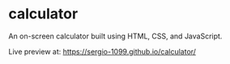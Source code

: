 # calculator
An on-screen calculator built using HTML, CSS, and JavaScript.

Live preview at: https://sergio-1099.github.io/calculator/
